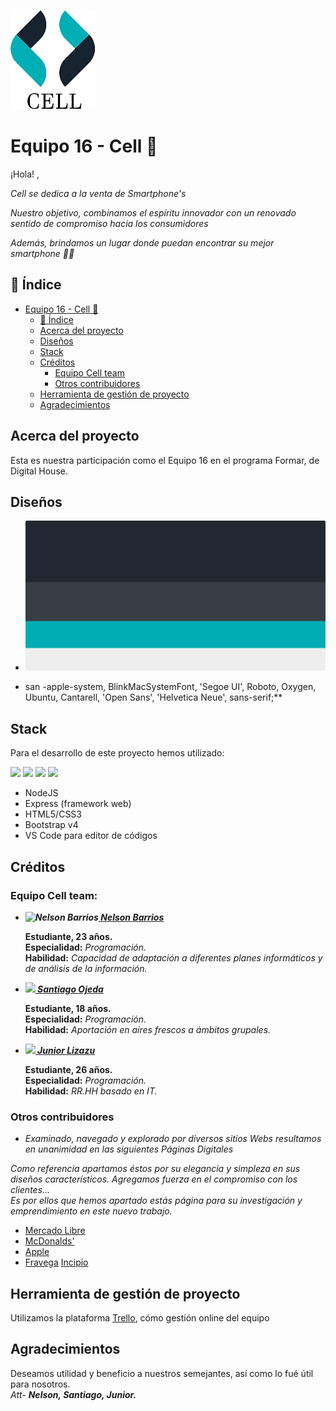 
   ![logotipo](/diseño/logo.png)

# Equipo 16 - Cell 📱

¡Hola! ,  

_Cell se dedica a la venta de Smartphone's_  

_Nuestro objetivo, combinamos el espíritu innovador con un renovado sentido de compromiso hacia los consumidores_ 

_Además, brindamos un lugar donde puedan encontrar su mejor smartphone 💙📱_

## 📖 Índice
[Equipo 16 - Cell 📱]: https://github.com/NelsonBarrios/grupo_16_CELL/blob/master/README.md#equipo-16---cell-
[📖 Índice]: https://github.com/NelsonBarrios/grupo_16_CELL#-%C3%ADndice
[Acerca del proyecto]: https://github.com/NelsonBarrios/grupo_16_CELL/blob/master/README.md#acerca-del-proyecto
[Diseños]: https://github.com/NelsonBarrios/grupo_16_CELL/blob/master/README.md#dise%C3%B1os
[Stack]: https://github.com/NelsonBarrios/grupo_16_CELL/blob/master/README.md#stack
[Créditos]: https://github.com/NelsonBarrios/grupo_16_CELL#cr%C3%A9ditos
[Equipo Cell team]: https://github.com/NelsonBarrios/grupo_16_CELL#equipo-cell-team
[Otros contribuidores]: https://github.com/NelsonBarrios/grupo_16_CELL#otros-contribuidores
[Herramienta de gestión de proyecto]: https://github.com/NelsonBarrios/grupo_16_CELL/blob/master/README.md#herramienta-de-gesti%C3%B3n-de-proyecto
[Agradecimientos]: https://github.com/NelsonBarrios/grupo_16_CELL#agradecimientos

- [Equipo 16 - Cell 📱]
  - [📖 Índice]
  -  [Acerca del proyecto]
  -  [Diseños]
  -  [Stack]
  -  [Créditos]
      -    [Equipo Cell team]
      -    [Otros contribuidores]
  -  [Herramienta de gestión de proyecto]
  -  [Agradecimientos]

## Acerca del proyecto

Esta es nuestra participación como el Equipo 16 en el programa Formar, de Digital House.

## Diseños

- ![logotipo](/diseño/color.png)

- san -apple-system, BlinkMacSystemFont, 'Segoe UI', Roboto, Oxygen, Ubuntu, Cantarell, 'Open Sans', 'Helvetica Neue', sans-serif;**

## Stack

Para el desarrollo de este proyecto hemos utilizado:

![](https://miro.medium.com/max/200/1*Jr3NFSKTfQWRUyjblBSKeg.png)
![](https://www.cursosgis.com/wp-content/uploads/2017/06/lenguajes_1.png)
![](https://avanzaeninternet.com/wp-content/uploads/2018/05/bootstrap-4.png)
![](https://azurecomcdn.azureedge.net/cvt-0b40b1bff318268e721d52838dc296062380fe208d10d95a79603c3d7b06e390/images/page/products/visual-studio-code/vscode-logo.png)

- NodeJS
- Express (framework web)
- HTML5/CSS3
- Bootstrap v4
- VS Code para editor de códigos

## Créditos

### Equipo Cell team:

-  **_![Nelson Barrios](https://avatars1.githubusercontent.com/u/63270399?s=20&u=4b0074adb449a50eed5387c47a003e8e7ea08328&v=4)[ Nelson Barrios](https://www.GitHub.com/nelsonbarrios)_** 
  
   **Estudiante, 23 años.**  
   **Especialidad:** *Programación.*  
   **Habilidad:** *Capacidad de adaptación a diferentes planes informáticos y de análisis de la información.*
  
-  **_![](https://avatars2.githubusercontent.com/u/67490231?s=20&u=ce97dd97766cea0165c2ecca474342a6fc844b07&v=4)[ Santiago Ojeda](https://www.GitHub.com/ssanti09)_**
  
   **Estudiante, 18 años.**  
   **Especialidad:** _Programación._  
   **Habilidad:** _Aportación en aires frescos a ámbitos grupales._  
  
-  **_![](https://avatars1.githubusercontent.com/u/67671912?s=20&u=3747f8742ccf2dc8dd169e6eac13a1ea5cd38877&v=4)[ Junior Lizazu](https://www.GitHub.com/juniorlizazu)_**
  
   **Estudiante, 26 años.**  
   **Especialidad:** _Programación._  
   **Habilidad:** _RR.HH basado en IT._  

### Otros contribuidores

- *Examinado, navegado y explorado por diversos sitios Webs resultamos en unanimidad en las siguientes Páginas Digitales*  

_Como referencia apartamos éstos por su elegancia y simpleza en sus diseños característicos.
Agregamos fuerza en el compromiso con los clientes...  
Es por ellos que hemos apartado estás página para su investigación y emprendimiento en este nuevo trabajo._

-   [Mercado Libre](https://www.mercadolibre.com.ar/)
-   [McDonalds'](https://www.mcdonalds.com.ar/)
-   [Apple](https://www.apple.com/la/)
-   [Fravega](https://www.fravega.com/)   [Incipio](https://incipio.com/)  

## Herramienta de gestión de proyecto

Utilizamos la plataforma [Trello](https://trello.com/b/JRpKlpfZ/grupo16cell), cómo gestión online del equipo 

## Agradecimientos

Deseamos utilidad y beneficio a nuestros semejantes, así como lo fué útil para nosotros.  
_Att-_  **_Nelson, Santiago, Junior._**
